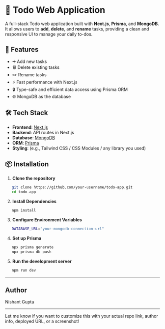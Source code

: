 # 📝 Todo Web Application

A full-stack Todo web application built with **Next.js**, **Prisma**, and **MongoDB**. It allows users to **add**, **delete**, and **rename** tasks, providing a clean and responsive UI to manage your daily to-dos.

## 🚀 Features

- ➕ Add new tasks
- 🗑️ Delete existing tasks
- ✏️ Rename tasks
- ⚡ Fast performance with Next.js
- 🔒 Type-safe and efficient data access using Prisma ORM
- 🌐 MongoDB as the database

## 🛠️ Tech Stack

- **Frontend**: [Next.js](https://nextjs.org/)
- **Backend**: API routes in Next.js
- **Database**: [MongoDB](https://www.mongodb.com/)
- **ORM**: [Prisma](https://www.prisma.io/)
- **Styling**: (e.g., Tailwind CSS / CSS Modules / any library you used)

## 📦 Installation

1. **Clone the repository**
```bash
   git clone https://github.com/your-username/todo-app.git
   cd todo-app
```
2. **Install Dependencies**
```bash
   npm install
```
3. **Configure Environment Variables**
```bash
   DATABASE_URL="your-mongodb-connection-url"
```
4. **Set up Prisma**
```bash
   npx prisma generate
   npx prisma db push
```
5. **Run the development server**
```bash
   npm run dev
```

---

## Author
Nishant Gupta

---

Let me know if you want to customize this with your actual repo link, author info, deployed URL, or a screenshot!

